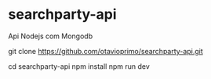 # searchparty-api
Api Nodejs com Mongodb


git clone https://github.com/otavioprimo/searchparty-api.git

cd searchparty-api
npm install
npm run dev